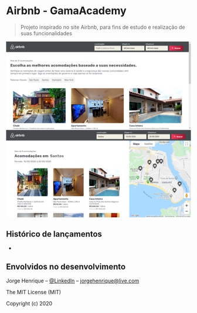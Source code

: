 # Airbnb - GamaAcademy
> Projeto inspirado no site Airbnb, para fins de estudo e realização de suas funcionalidades


![Screenshot1](assets/indexPNG.png)
![Screenshot1](assets/buscarPNG.png)

## Histórico de lançamentos
-

## Envolvidos no desenvolvimento

Jorge Henrique – [@LinkedIn](https://www.linkedin.com/in/jorge-henrique-baptista/) – jorgehenrique@live.com

The MIT License (MIT)

Copyright (c) 2020
